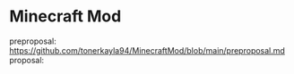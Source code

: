 # Minecraft Mod

preproposal: https://github.com/tonerkayla94/MinecraftMod/blob/main/preproposal.md
proposal: 

